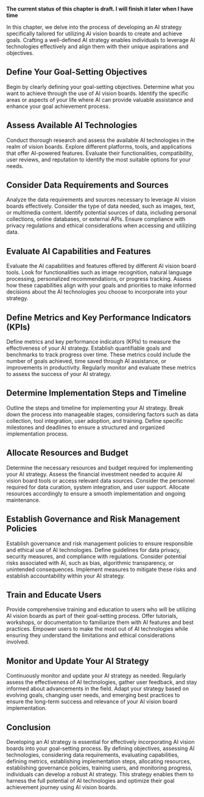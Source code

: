 **The current status of this chapter is draft. I will finish it later when I have time**

In this chapter, we delve into the process of developing an AI strategy specifically tailored for utilizing AI vision boards to create and achieve goals. Crafting a well-defined AI strategy enables individuals to leverage AI technologies effectively and align them with their unique aspirations and objectives.

Define Your Goal-Setting Objectives
-----------------------------------

Begin by clearly defining your goal-setting objectives. Determine what you want to achieve through the use of AI vision boards. Identify the specific areas or aspects of your life where AI can provide valuable assistance and enhance your goal achievement process.

Assess Available AI Technologies
--------------------------------

Conduct thorough research and assess the available AI technologies in the realm of vision boards. Explore different platforms, tools, and applications that offer AI-powered features. Evaluate their functionalities, compatibility, user reviews, and reputation to identify the most suitable options for your needs.

Consider Data Requirements and Sources
--------------------------------------

Analyze the data requirements and sources necessary to leverage AI vision boards effectively. Consider the type of data needed, such as images, text, or multimedia content. Identify potential sources of data, including personal collections, online databases, or external APIs. Ensure compliance with privacy regulations and ethical considerations when accessing and utilizing data.

Evaluate AI Capabilities and Features
-------------------------------------

Evaluate the AI capabilities and features offered by different AI vision board tools. Look for functionalities such as image recognition, natural language processing, personalized recommendations, or progress tracking. Assess how these capabilities align with your goals and priorities to make informed decisions about the AI technologies you choose to incorporate into your strategy.

Define Metrics and Key Performance Indicators (KPIs)
----------------------------------------------------

Define metrics and key performance indicators (KPIs) to measure the effectiveness of your AI strategy. Establish quantifiable goals and benchmarks to track progress over time. These metrics could include the number of goals achieved, time saved through AI assistance, or improvements in productivity. Regularly monitor and evaluate these metrics to assess the success of your AI strategy.

Determine Implementation Steps and Timeline
-------------------------------------------

Outline the steps and timeline for implementing your AI strategy. Break down the process into manageable stages, considering factors such as data collection, tool integration, user adoption, and training. Define specific milestones and deadlines to ensure a structured and organized implementation process.

Allocate Resources and Budget
-----------------------------

Determine the necessary resources and budget required for implementing your AI strategy. Assess the financial investment needed to acquire AI vision board tools or access relevant data sources. Consider the personnel required for data curation, system integration, and user support. Allocate resources accordingly to ensure a smooth implementation and ongoing maintenance.

Establish Governance and Risk Management Policies
-------------------------------------------------

Establish governance and risk management policies to ensure responsible and ethical use of AI technologies. Define guidelines for data privacy, security measures, and compliance with regulations. Consider potential risks associated with AI, such as bias, algorithmic transparency, or unintended consequences. Implement measures to mitigate these risks and establish accountability within your AI strategy.

Train and Educate Users
-----------------------

Provide comprehensive training and education to users who will be utilizing AI vision boards as part of their goal-setting process. Offer tutorials, workshops, or documentation to familiarize them with AI features and best practices. Empower users to make the most out of AI technologies while ensuring they understand the limitations and ethical considerations involved.

Monitor and Update Your AI Strategy
-----------------------------------

Continuously monitor and update your AI strategy as needed. Regularly assess the effectiveness of AI technologies, gather user feedback, and stay informed about advancements in the field. Adapt your strategy based on evolving goals, changing user needs, and emerging best practices to ensure the long-term success and relevance of your AI vision board implementation.

Conclusion
----------

Developing an AI strategy is essential for effectively incorporating AI vision boards into your goal-setting process. By defining objectives, assessing AI technologies, considering data requirements, evaluating capabilities, defining metrics, establishing implementation steps, allocating resources, establishing governance policies, training users, and monitoring progress, individuals can develop a robust AI strategy. This strategy enables them to harness the full potential of AI technologies and optimize their goal achievement journey using AI vision boards.
